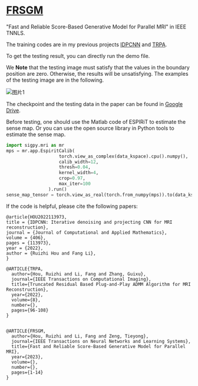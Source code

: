 # [FRSGM](https://doi.org/10.1109/tnnls.2023.3333538)
"Fast and Reliable Score-Based Generative Model for Parallel MRI" in IEEE TNNLS.

The training codes are in my previous projects [IDPCNN](https://github.com/Houruizhi/IDPCNN) and [TRPA](https://github.com/Houruizhi/TRPA).

To get the testing result, you can directly run the demo file.

We **Note** that the testing image must satisfy that the values in the boundary position are zero. Otherwise, the results will be unsatisfying. The examples of the testing image are in the following.

![图片1](https://github.com/Houruizhi/FRSGM/assets/43208624/ff86c8c1-22b9-418a-a912-58e966eee76d)


The checkpoint and the testing data in the paper can be found in [Google Drive](https://drive.google.com/file/d/1ThVsaKe2SfY0z_RNxPfPy3q8sOeGSglW/view?usp=sharing).

Before testing, one should use the Matlab code of ESPIRiT to estimate the sense map. Or you can use the open source library in Python tools to estimate the sense map.
```python
import sigpy.mri as mr
mps = mr.app.EspiritCalib(
                    torch.view_as_complex(data_kspace).cpu().numpy(),
                    calib_width=12,
                    thresh=0.04,
                    kernel_width=4,
                    crop=0.97,
                    max_iter=100
                ).run()
sense_map_tensor = torch.view_as_real(torch.from_numpy(mps)).to(data_kspace.device)
```

If the code is helpful, please cite the following papers:
```
@article{HOU2022113973,
title = {IDPCNN: Iterative denoising and projecting CNN for MRI reconstruction},
journal = {Journal of Computational and Applied Mathematics},
volume = {406},
pages = {113973},
year = {2022},
author = {Ruizhi Hou and Fang Li},
}

@ARTICLE{TRPA,
  author={Hou, Ruizhi and Li, Fang and Zhang, Guixu},
  journal={IEEE Transactions on Computational Imaging}, 
  title={Truncated Residual Based Plug-and-Play ADMM Algorithm for MRI Reconstruction}, 
  year={2022},
  volume={8},
  number={},
  pages={96-108}
}


@ARTICLE{FRSGM,
  author={Hou, Ruizhi and Li, Fang and Zeng, Tieyong},
  journal={IEEE Transactions on Neural Networks and Learning Systems}, 
  title={Fast and Reliable Score-Based Generative Model for Parallel MRI}, 
  year={2023},
  volume={},
  number={},
  pages={1-14}
}
```
